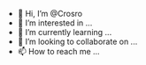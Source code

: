 - 👋 Hi, I’m @Crosro
- 👀 I’m interested in ...
- 🌱 I’m currently learning ...
- 💞️ I’m looking to collaborate on ...
- 📫 How to reach me ...

<!---
Crosro/Crosro is a ✨ special ✨ repository because its `README.md` (this file) appears on your GitHub profile.
You can click the Preview link to take a look at your changes.
--->
